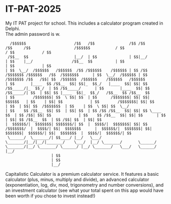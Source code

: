 # IT-PAT-2025
My IT PAT project for school. This includes a calculator program created in Delphi.  
The admin password is w.  

```
  /$$$$$$                     /$$   /$$               /$$ /$$             /$$     /$$                   /$$$$$$           / $$                    / $$            / $$
 /$$__  $$                    |__/  | $$              | $$|__/            | $$    |__/                 /$$__  $$          | $$                    | $$            | $$                              
| $$  \__/  /$$$$$$   /$$$$$$  /$$ /$$$$$$    /$$$$$$ | $$ /$$  /$$$$$$$ /$$$$$$   /$$  /$$$$$$$      | $$  \__/  /$$$$$$ | $$  /$$$$$$$ /$$   /$$| $$  /$$$$$$  /$$$$$$    /$$$$$$   /$$$$$$       
| $$       |____  $$ /$$__  $$| $$|_  $$_/   |____  $$| $$| $$ /$$_____/|_  $$_/  | $$ /$$_____/      | $$       |____  $$| $$ /$$_____/| $$  | $$| $$ |____  $$|_  $$_/   /$$__  $$ /$$__  $$      
| $$        /$$$$$$$| $$  \ $$| $$  | $$      /$$$$$$$| $$| $$|  $$$$$$   | $$    | $$| $$            | $$        /$$$$$$$| $$| $$      | $$  | $$| $$  /$$$$$$$  | $$    | $$  \ $$| $$  \__/      
| $$    $$ /$$__  $$| $$  | $$| $$  | $$ /$$ /$$__  $$| $$| $$ \____  $$  | $$ /$$| $$| $$            | $$    $$ /$$__  $$| $$| $$      | $$  | $$| $$ /$$__  $$  | $$ /$$| $$  | $$| $$            
|  $$$$$$/|  $$$$$$$| $$$$$$$/| $$  |  $$$$/|  $$$$$$$| $$| $$ /$$$$$$$/  |  $$$$/| $$|  $$$$$$$      |  $$$$$$/|  $$$$$$$| $$|  $$$$$$$|  $$$$$$/| $$|  $$$$$$$  |  $$$$/|  $$$$$$/| $$            
 \______/  \_______/| $$____/ |__/   \___/   \_______/|__/|__/|_______/    \___/  |__/ \_______/       \______/  \_______/|__/ \_______/ \______/ |__/ \_______/   \___/   \______/ |__/            
                    | $$                                                                                                                                                                            
                    | $$                                                                                                                                                                            
                    |__/                                                                                                                                                                            
```
Capitalistic Calculator is a premium calculator service. It features a basic calculator (plus, minus, multiply and divide), an advanced calculator (exponentiation, log, div, mod, trigonometry and number conversions), and an investment calculator (see what your total spent on this app would have been worth if you chose to invest instead!)
